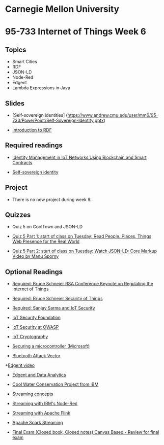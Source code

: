 # Carnegie Mellon University

# 95-733 Internet of Things Week 6

## Topics

+ Smart Cities
+ RDF
+ JSON-LD
+ Node-Red
+ Edgent
+ Lambda Expressions in Java

## Slides

+ [Self-sovereign identities]
(https://www.andrew.cmu.edu/user/mm6/95-733/PowerPoint/Self-Sovereign-Identity.pptx)

+ [Introduction to RDF](https://www.andrew.cmu.edu/user/mm6/95-733/PowerPoint/05_RDF.ppt)



## Required readings
+ [Identity Management in IoT Networks Using Blockchain and Smart Contracts](https://ieeexplore.ieee.org/stamp/stamp.jsp?tp=&amp;arnumber=8726730)

+ [Self-sovereign identity](https://www.computerworld.com/article/3244128/how-blockchain-makes-self-sovereign-identities-possible.html)

## Project

+ There is no new project during week 6.

## Quizzes

+ Quiz 5 on CoolTown and JSON-LD

+ [Quiz 5 Part 1: start of class on Tuesday: Read People, Places, Things Web Presence for the Real World](http://www.hpl.hp.com/techreports/2001/HPL-2001-279.pdf)


+ [Quiz 5 Part 2: start of class on Tuesday: Watch JSON-LD: Core Markup Video by Manu Sporny](https://www.youtube.com/watch?v=UmvWk_TQ30A)

## Optional Readings

+ [Required: Bruce Schneier RSA Conference Keynote on Regulating the Internet of Things](https://www.youtube.com/watch?v=b05ksqy9F7k)

+ [Required: Bruce Schneier Security of Things](https://www.schneier.com/blog/archives/2016/11/regulation_of_t.html)

+ [Required: Sanjay Sarma and IoT Security](http://www.politico.com/agenda/story/2015/06/internet-of-things-privacy-risks-security-000096)

+ [IoT Security Foundation](https://iotsecurityfoundation.org/)

+ [IoT Security at OWASP](https://www.owasp.org/index.php/OWASP_Internet_of_Things_Project)

+ [IoT Cryptography](http://news.mit.edu/2018/energy-efficient-encryption-internet-of-things-0213)

+ [Securing a microcontroller (Microsoft)](https://www.microsoft.com/en-us/research/wp-content/uploads/2017/03/SevenPropertiesofHighlySecureDevices.pdf)

+ [Bluetooth Attack Vector](https://www.armis.com/blueborne/)

+[Edgent video](https://www.youtube.com/watch?v=Xqns7yVNDnk)

+ [Edgent and Data Analytics](https://www.datasciencecentral.com/video/real-time-analytics-for-iot-with-apache-edgent-and-ibm-streams)

+ [Cool Water Conservation Project from IBM](https://youtu.be/Rvc1CqNJkOA?list=PLhZR82i0P9NqrksME13f2t8tDMIhxUtCH)

+ [Streaming concepts](http://edgent.incubator.apache.org/docs/streaming-concepts)

+ [Streaming with IBM's Node-Red](http://nodered.org)

+ [Streaming with Apache Flink](https://flink.apache.org/index.html)

+ [Apache Spark Streaming](http://spark.apache.org/streaming/)

+ [Final Exam (Closed book, Closed notes) Canvas Based - Review for final exam](https://www.andrew.cmu.edu/user/mm6/95-733/review.txt)
